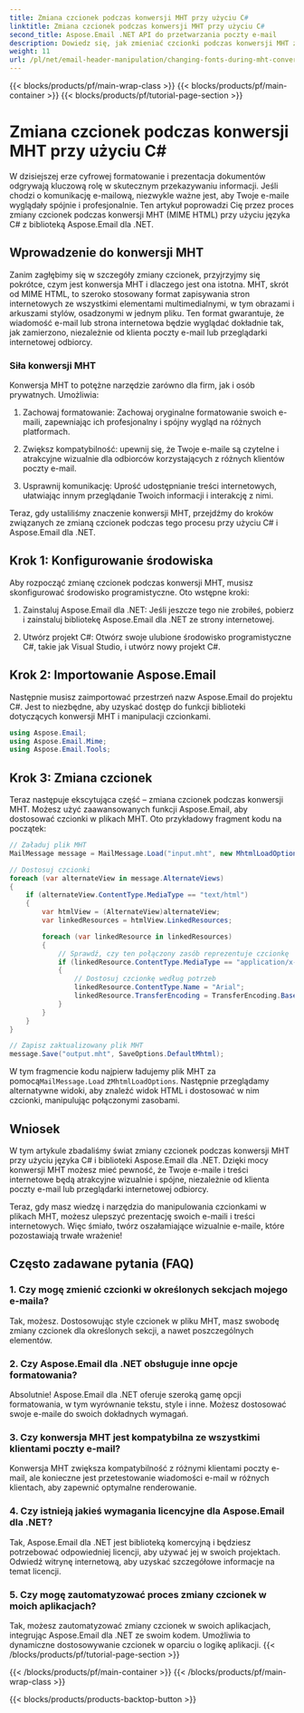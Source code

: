 ```yaml
---
title: Zmiana czcionek podczas konwersji MHT przy użyciu C#
linktitle: Zmiana czcionek podczas konwersji MHT przy użyciu C#
second_title: Aspose.Email .NET API do przetwarzania poczty e-mail
description: Dowiedz się, jak zmieniać czcionki podczas konwersji MHT za pomocą Aspose.Email dla .NET. Przewodnik krok po kroku z kodem źródłowym. Idealny do archiwizacji poczty elektronicznej i zarządzania dokumentami.
weight: 11
url: /pl/net/email-header-manipulation/changing-fonts-during-mht-conversion-using-csharp/
---
```


{{< blocks/products/pf/main-wrap-class >}}
{{< blocks/products/pf/main-container >}}
{{< blocks/products/pf/tutorial-page-section >}}

# Zmiana czcionek podczas konwersji MHT przy użyciu C#


W dzisiejszej erze cyfrowej formatowanie i prezentacja dokumentów odgrywają kluczową rolę w skutecznym przekazywaniu informacji. Jeśli chodzi o komunikację e-mailową, niezwykle ważne jest, aby Twoje e-maile wyglądały spójnie i profesjonalnie. Ten artykuł poprowadzi Cię przez proces zmiany czcionek podczas konwersji MHT (MIME HTML) przy użyciu języka C# z biblioteką Aspose.Email dla .NET.

## Wprowadzenie do konwersji MHT

Zanim zagłębimy się w szczegóły zmiany czcionek, przyjrzyjmy się pokrótce, czym jest konwersja MHT i dlaczego jest ona istotna. MHT, skrót od MIME HTML, to szeroko stosowany format zapisywania stron internetowych ze wszystkimi elementami multimedialnymi, w tym obrazami i arkuszami stylów, osadzonymi w jednym pliku. Ten format gwarantuje, że wiadomość e-mail lub strona internetowa będzie wyglądać dokładnie tak, jak zamierzono, niezależnie od klienta poczty e-mail lub przeglądarki internetowej odbiorcy.

### Siła konwersji MHT

Konwersja MHT to potężne narzędzie zarówno dla firm, jak i osób prywatnych. Umożliwia:

1. Zachowaj formatowanie: Zachowaj oryginalne formatowanie swoich e-maili, zapewniając ich profesjonalny i spójny wygląd na różnych platformach.

2. Zwiększ kompatybilność: upewnij się, że Twoje e-maile są czytelne i atrakcyjne wizualnie dla odbiorców korzystających z różnych klientów poczty e-mail.

3. Usprawnij komunikację: Uprość udostępnianie treści internetowych, ułatwiając innym przeglądanie Twoich informacji i interakcję z nimi.

Teraz, gdy ustaliliśmy znaczenie konwersji MHT, przejdźmy do kroków związanych ze zmianą czcionek podczas tego procesu przy użyciu C# i Aspose.Email dla .NET.

## Krok 1: Konfigurowanie środowiska

Aby rozpocząć zmianę czcionek podczas konwersji MHT, musisz skonfigurować środowisko programistyczne. Oto wstępne kroki:

1. Zainstaluj Aspose.Email dla .NET: Jeśli jeszcze tego nie zrobiłeś, pobierz i zainstaluj bibliotekę Aspose.Email dla .NET ze strony internetowej.

2. Utwórz projekt C#: Otwórz swoje ulubione środowisko programistyczne C#, takie jak Visual Studio, i utwórz nowy projekt C#.

## Krok 2: Importowanie Aspose.Email

Następnie musisz zaimportować przestrzeń nazw Aspose.Email do projektu C#. Jest to niezbędne, aby uzyskać dostęp do funkcji biblioteki dotyczących konwersji MHT i manipulacji czcionkami.

```csharp
using Aspose.Email;
using Aspose.Email.Mime;
using Aspose.Email.Tools;
```

## Krok 3: Zmiana czcionek

Teraz następuje ekscytująca część – zmiana czcionek podczas konwersji MHT. Możesz użyć zaawansowanych funkcji Aspose.Email, aby dostosować czcionki w plikach MHT. Oto przykładowy fragment kodu na początek:

```csharp
// Załaduj plik MHT
MailMessage message = MailMessage.Load("input.mht", new MhtmlLoadOptions());

// Dostosuj czcionki
foreach (var alternateView in message.AlternateViews)
{
    if (alternateView.ContentType.MediaType == "text/html")
    {
        var htmlView = (AlternateView)alternateView;
        var linkedResources = htmlView.LinkedResources;

        foreach (var linkedResource in linkedResources)
        {
            // Sprawdź, czy ten połączony zasób reprezentuje czcionkę
            if (linkedResource.ContentType.MediaType == "application/x-font-ttf")
            {
                // Dostosuj czcionkę według potrzeb
                linkedResource.ContentType.Name = "Arial";
                linkedResource.TransferEncoding = TransferEncoding.Base64;
            }
        }
    }
}

// Zapisz zaktualizowany plik MHT
message.Save("output.mht", SaveOptions.DefaultMhtml);
```

 W tym fragmencie kodu najpierw ładujemy plik MHT za pomocą`MailMessage.Load` z`MhtmlLoadOptions`. Następnie przeglądamy alternatywne widoki, aby znaleźć widok HTML i dostosować w nim czcionki, manipulując połączonymi zasobami.

## Wniosek

W tym artykule zbadaliśmy świat zmiany czcionek podczas konwersji MHT przy użyciu języka C# i biblioteki Aspose.Email dla .NET. Dzięki mocy konwersji MHT możesz mieć pewność, że Twoje e-maile i treści internetowe będą atrakcyjne wizualnie i spójne, niezależnie od klienta poczty e-mail lub przeglądarki internetowej odbiorcy.

Teraz, gdy masz wiedzę i narzędzia do manipulowania czcionkami w plikach MHT, możesz ulepszyć prezentację swoich e-maili i treści internetowych. Więc śmiało, twórz oszałamiające wizualnie e-maile, które pozostawiają trwałe wrażenie!

## Często zadawane pytania (FAQ)

### 1. Czy mogę zmienić czcionki w określonych sekcjach mojego e-maila?

   Tak, możesz. Dostosowując style czcionek w pliku MHT, masz swobodę zmiany czcionek dla określonych sekcji, a nawet poszczególnych elementów.

### 2. Czy Aspose.Email dla .NET obsługuje inne opcje formatowania?

   Absolutnie! Aspose.Email dla .NET oferuje szeroką gamę opcji formatowania, w tym wyrównanie tekstu, style i inne. Możesz dostosować swoje e-maile do swoich dokładnych wymagań.

### 3. Czy konwersja MHT jest kompatybilna ze wszystkimi klientami poczty e-mail?

   Konwersja MHT zwiększa kompatybilność z różnymi klientami poczty e-mail, ale konieczne jest przetestowanie wiadomości e-mail w różnych klientach, aby zapewnić optymalne renderowanie.

### 4. Czy istnieją jakieś wymagania licencyjne dla Aspose.Email dla .NET?

   Tak, Aspose.Email dla .NET jest biblioteką komercyjną i będziesz potrzebować odpowiedniej licencji, aby używać jej w swoich projektach. Odwiedź witrynę internetową, aby uzyskać szczegółowe informacje na temat licencji.

### 5. Czy mogę zautomatyzować proces zmiany czcionek w moich aplikacjach?

   Tak, możesz zautomatyzować zmiany czcionek w swoich aplikacjach, integrując Aspose.Email dla .NET ze swoim kodem. Umożliwia to dynamiczne dostosowywanie czcionek w oparciu o logikę aplikacji.
{{< /blocks/products/pf/tutorial-page-section >}}

{{< /blocks/products/pf/main-container >}}
{{< /blocks/products/pf/main-wrap-class >}}

{{< blocks/products/products-backtop-button >}}
